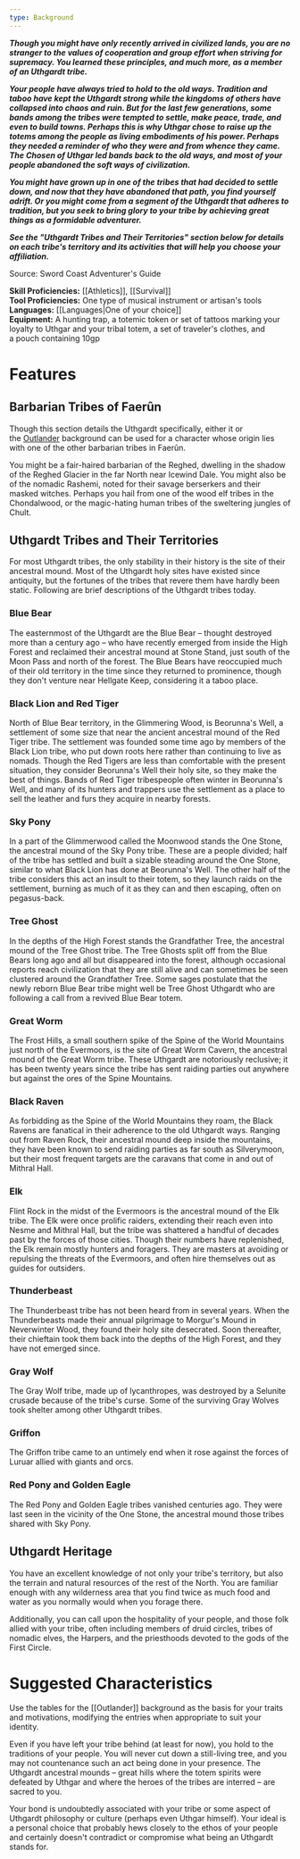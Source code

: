 ```yaml
---
type: Background
---
```

**_Though you might have only recently arrived in civilized lands, you are no stranger to the values of cooperation and group effort when striving for supremacy. You learned these principles, and much more, as a member of an Uthgardt tribe._**

**_Your people have always tried to hold to the old ways. Tradition and taboo have kept the Uthgardt strong while the kingdoms of others have collapsed into chaos and ruin. But for the last few generations, some bands among the tribes were tempted to settle, make peace, trade, and even to build towns. Perhaps this is why Uthgar chose to raise up the totems among the people as living embodiments of his power. Perhaps they needed a reminder of who they were and from whence they came. The Chosen of Uthgar led bands back to the old ways, and most of your people abandoned the soft ways of civilization._**

**_You might have grown up in one of the tribes that had decided to settle down, and now that they have abandoned that path, you find yourself adrift. Or you might come from a segment of the Uthgardt that adheres to tradition, but you seek to bring glory to your tribe by achieving great things as a formidable adventurer._**

**_See the "Uthgardt Tribes and Their Territories" section below for details on each tribe's territory and its activities that will help you choose your affiliation._**

Source: Sword Coast Adventurer's Guide

**Skill Proficiencies:** [[Athletics]], [[Survival]]  
**Tool Proficiencies:** One type of musical instrument or artisan's tools  
**Languages:** [[Languages|One of your choice]]  
**Equipment:** A hunting trap, a totemic token or set of tattoos marking your loyalty to Uthgar and your tribal totem, a set of traveler's clothes, and a pouch containing 10gp

# Features

## Barbarian Tribes of Faerûn

Though this section details the Uthgardt specifically, either it or the [Outlander](http://dnd5e.wikidot.com/background:outlander) background can be used for a character whose origin lies with one of the other barbarian tribes in Faerûn.

You might be a fair-haired barbarian of the Reghed, dwelling in the shadow of the Reghed Glacier in the far North near Icewind Dale. You might also be of the nomadic Rashemi, noted for their savage berserkers and their masked witches. Perhaps you hail from one of the wood elf tribes in the Chondalwood, or the magic-hating human tribes of the sweltering jungles of Chult.

## Uthgardt Tribes and Their Territories

For most Uthgardt tribes, the only stability in their history is the site of their ancestral mound. Most of the Uthgardt holy sites have existed since antiquity, but the fortunes of the tribes that revere them have hardly been static. Following are brief descriptions of the Uthgardt tribes today.

### Blue Bear

The easternmost of the Uthgardt are the Blue Bear – thought destroyed more than a century ago – who have recently emerged from inside the High Forest and reclaimed their ancestral mound at Stone Stand, just south of the Moon Pass and north of the forest. The Blue Bears have reoccupied much of their old territory in the time since they returned to prominence, though they don't venture near Hellgate Keep, considering it a taboo place.

### Black Lion and Red Tiger

North of Blue Bear territory, in the Glimmering Wood, is Beorunna's Well, a settlement of some size that near the ancient ancestral mound of the Red Tiger tribe. The settlement was founded some time ago by members of the Black Lion tribe, who put down roots here rather than continuing to live as nomads. Though the Red Tigers are less than comfortable with the present situation, they consider Beorunna's Well their holy site, so they make the best of things. Bands of Red Tiger tribespeople often winter in Beorunna's Well, and many of its hunters and trappers use the settlement as a place to sell the leather and furs they acquire in nearby forests.

### Sky Pony

In a part of the Glimmerwood called the Moonwood stands the One Stone, the ancestral mound of the Sky Pony tribe. These are a people divided; half of the tribe has settled and built a sizable steading around the One Stone, similar to what Black Lion has done at Beorunna's Well. The other half of the tribe considers this act an insult to their totem, so they launch raids on the settlement, burning as much of it as they can and then escaping, often on pegasus-back.

### Tree Ghost

In the depths of the High Forest stands the Grandfather Tree, the ancestral mound of the Tree Ghost tribe. The Tree Ghosts split off from the Blue Bears long ago and all but disappeared into the forest, although occasional reports reach civilization that they are still alive and can sometimes be seen clustered around the Grandfather Tree. Some sages postulate that the newly reborn Blue Bear tribe might well be Tree Ghost Uthgardt who are following a call from a revived Blue Bear totem.

### Great Worm

The Frost Hills, a small southern spike of the Spine of the World Mountains just north of the Evermoors, is the site of Great Worm Cavern, the ancestral mound of the Great Worm tribe. These Uthgardt are notoriously reclusive; it has been twenty years since the tribe has sent raiding parties out anywhere but against the ores of the Spine Mountains.

### Black Raven

As forbidding as the Spine of the World Mountains they roam, the Black Ravens are fanatical in their adherence to the old Uthgardt ways. Ranging out from Raven Rock, their ancestral mound deep inside the mountains, they have been known to send raiding parties as far south as Silverymoon, but their most frequent targets are the caravans that come in and out of Mithral Hall.

### Elk

Flint Rock in the midst of the Evermoors is the ancestral mound of the Elk tribe. The Elk were once prolific raiders, extending their reach even into Nesme and Mithral Hall, but the tribe was shattered a handful of decades past by the forces of those cities. Though their numbers have replenished, the Elk remain mostly hunters and foragers. They are masters at avoiding or repulsing the threats of the Evermoors, and often hire themselves out as guides for outsiders.

### Thunderbeast

The Thunderbeast tribe has not been heard from in several years. When the Thunderbeasts made their annual pilgrimage to Morgur's Mound in Neverwinter Wood, they found their holy site desecrated. Soon thereafter, their chieftain took them back into the depths of the High Forest, and they have not emerged since.

### Gray Wolf

The Gray Wolf tribe, made up of lycanthropes, was destroyed by a Selunite crusade because of the tribe's curse. Some of the surviving Gray Wolves took shelter among other Uthgardt tribes.

### Griffon

The Griffon tribe came to an untimely end when it rose against the forces of Luruar allied with giants and orcs.

### Red Pony and Golden Eagle

The Red Pony and Golden Eagle tribes vanished centuries ago. They were last seen in the vicinity of the One Stone, the ancestral mound those tribes shared with Sky Pony.

## Uthgardt Heritage

You have an excellent knowledge of not only your tribe's territory, but also the terrain and natural resources of the rest of the North. You are familiar enough with any wilderness area that you find twice as much food and water as you normally would when you forage there.

Additionally, you can call upon the hospitality of your people, and those folk allied with your tribe, often including members of druid circles, tribes of nomadic elves, the Harpers, and the priesthoods devoted to the gods of the First Circle.

# Suggested Characteristics

Use the tables for the [[Outlander]] background as the basis for your traits and motivations, modifying the entries when appropriate to suit your identity.

Even if you have left your tribe behind (at least for now), you hold to the traditions of your people. You will never cut down a still-living tree, and you may not countenance such an act being done in your presence. The Uthgardt ancestral mounds – great hills where the totem spirits were defeated by Uthgar and where the heroes of the tribes are interred – are sacred to you.

Your bond is undoubtedly associated with your tribe or some aspect of Uthgardt philosophy or culture (perhaps even Uthgar himself). Your ideal is a personal choice that probably hews closely to the ethos of your people and certainly doesn't contradict or compromise what being an Uthgardt stands for.